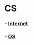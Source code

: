 # CS 

### - [Internet](https://github.com/kmh916/study-reference-TIL/tree/master/CS/Internet)
### - [OS](https://github.com/kmh916/study-reference-TIL/tree/master/CS/OS)
